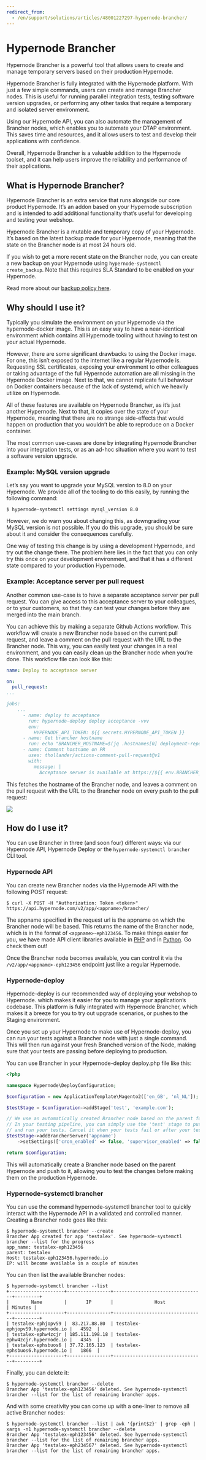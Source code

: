 ```yaml
---
redirect_from:
  - /en/support/solutions/articles/48001227297-hypernode-brancher/
---
```


<!-- source: https://support.hypernode.com/en/support/solutions/articles/48001227297-hypernode-brancher/ -->

# Hypernode Brancher

Hypernode Brancher is a powerful tool that allows users to create and manage temporary servers based on their production Hypernode.

Hypernode Brancher is fully integrated with the Hypernode platform. With just a few simple commands, users can create and manage Brancher nodes. This is useful for running parallel integration tests, testing software version upgrades, or performing any other tasks that require a temporary and isolated server environment.

Using our Hypernode API, you can also automate the management of Brancher nodes, which enables you to automate your DTAP environment. This saves time and resources, and it allows users to test and develop their applications with confidence.

Overall, Hypernode Brancher is a valuable addition to the Hypernode toolset, and it can help users improve the reliability and performance of their applications.

## What is Hypernode Brancher?

Hypernode Brancher is an extra service that runs alongside our core product Hypernode. It’s an addon based on your Hypernode subscription and is intended to add additional functionality that’s useful for developing and testing your webshop.

Hypernode Brancher is a mutable and temporary copy of your Hypernode. It’s based on the latest backup made for your Hypernode, meaning that the state on the Brancher node is at most 24 hours old.

If you wish to get a more recent state on the Brancher node, you can create a new backup on your Hypernode using `hypernode-systemctl create_backup`. Note that this requires SLA Standard to be enabled on your Hypernode.

Read more about our [backup policy here](https://support.hypernode.com/en/hypernode/backups/hypernode-backup-policy).

## Why should I use it?

Typically you simulate the environment on your Hypernode via the hypernode-docker image. This is an easy way to have a near-identical environment which contains all Hypernode tooling without having to test on your actual Hypernode.

However, there are some significant drawbacks to using the Docker image. For one, this isn’t exposed to the internet like a regular Hypernode is. Requesting SSL certificates, exposing your environment to other colleagues or taking advantage of the full Hypernode automation are all missing in the Hypernode Docker image. Next to that, we cannot replicate full behaviour on Docker containers because of the lack of systemd, which we heavily utilize on Hypernode.

All of these features are available on Hypernode Brancher, as it’s just another Hypernode. Next to that, it copies over the state of your Hypernode, meaning that there are no strange side-effects that would happen on production that you wouldn’t be able to reproduce on a Docker container.

The most common use-cases are done by integrating Hypernode Brancher into your integration tests, or as an ad-hoc situation where you want to test a software version upgrade.

### Example: MySQL version upgrade

Let’s say you want to upgrade your MySQL version to 8.0 on your Hypernode. We provide all of the tooling to do this easily, by running the following command:

```console
$ hypernode-systemctl settings mysql_version 8.0
```

However, we do warn you about changing this, as downgrading your MySQL version is not possible. If you do this upgrade, you should be sure about it and consider the consequences carefully.

One way of testing this change is by using a development Hypernode, and try out the change there. The problem here lies in the fact that you can only try this once on your development environment, and that it has a different state compared to your production Hypernode.

### Example: Acceptance server per pull request

Another common use-case is to have a separate acceptance server per pull request. You can give access to this acceptance server to your colleagues, or to your customers, so that they can test your changes before they are merged into the main branch.

You can achieve this by making a separate Github Actions workflow. This workflow will create a new Brancher node based on the current pull request, and leave a comment on the pull request with the URL to the Brancher node. This way, you can easily test your changes in a real environment, and you can easily clean up the Brancher node when you’re done. This workflow file can look like this:

```yaml
name: Deploy to acceptance server

on:
  pull_request:
...

jobs:
    ...
      - name: deploy to acceptance
        run: hypernode-deploy deploy acceptance -vvv
        env:
          HYPERNODE_API_TOKEN: ${{ secrets.HYPERNODE_API_TOKEN }}
      - name: Get brancher hostname
        run: echo "BRANCHER_HOSTNAME=$(jq .hostnames[0] deployment-report.json -r)" >> $GITHUB_ENV
      - name: Comment hostname on PR
        uses: thollander/actions-comment-pull-request@v1
        with:
          message: |
            Acceptance server is available at https://${{ env.BRANCHER_HOSTNAME }}
```

This fetches the hostname of the Brancher node, and leaves a comment on the pull request with the URL to the Brancher node on every push to the pull request:

![](_res/UxUAfHUX6Vko63WFZAuFzs4qZ9ITqdunWA.png)

## How do I use it?

You can use Brancher in three (and soon four) different ways: via our Hypernode API, Hypernode Deploy or the `hypernode-systemctl brancher` CLI tool.

### Hypernode API

You can create new Brancher nodes via the Hypernode API with the following POST request:

```console
$ curl -X POST -H "Authorization: Token <token>" https://api.hypernode.com/v2/app/<appname>/brancher/
```

The appname specified in the request url is the appname on which the Brancher node will be based. This returns the name of the Brancher node, which is in the format of `<appname>-eph123456`. To make things easier for you, we have made API client libraries available in [PHP](https://github.com/ByteInternet/hypernode-api-php) and in [Python](https://github.com/ByteInternet/hypernode-api-python). Go check them out!

Once the Brancher node becomes available, you can control it via the `/v2/app/<appname>-eph123456` endpoint just like a regular Hypernode.

### Hypernode-deploy

Hypernode-deploy is our recommended way of deploying your webshop to Hypernode. which makes it easier for you to manage your application’s codebase. This platform is fully integrated with Hypernode Brancher, which makes it a breeze for you to try out upgrade scenarios, or pushes to the Staging environment.

Once you set up your Hypernode to make use of Hypernode-deploy, you can run your tests against a Brancher node with just a single command. This will then run against your fresh Branched version of the Node, making sure that your tests are passing before deploying to production.

You can use Brancher in your Hypernode-deploy deploy.php file like this:

```php
<?php

namespace Hypernode\DeployConfiguration;

$configuration = new ApplicationTemplate\Magento2(['en_GB', 'nl_NL']);

$testStage = $configuration->addStage('test', 'example.com');

// We use an automatically created Brancher node based on the parent for the 'test' stage.
// In your testing pipeline, you can simply use the 'test' stage to push changes to the Brancher server,
// and run your tests. Cancel it when your tests fail or after your tests pass to incur minimal costs.
$testStage->addBrancherServer('appname')
    ->setSettings(['cron_enabled' => false, 'supervisor_enabled' => false]);

return $configuration;
```

This will automatically create a Brancher node based on the parent Hypernode and push to it, allowing you to test the changes before making them on the production Hypernode.

### Hypernode-systemctl brancher

You can use the command hypernode-systemctl brancher tool to quickly interact with the Hypernode API in a validated and controlled manner. Creating a Brancher node goes like this:

```console
$ hypernode-systemctl brancher --create
Brancher App created for app 'testalex'. See hypernode-systemctl brancher --list for the progress
app_name: testalex-eph123456
parent: testalex
Host: testalex-eph123456.hypernode.io
IP: will become available in a couple of minutes
```

You can then list the available Brancher nodes:

```console
$ hypernode-systemctl brancher --list
+--------------------+----------------+---------------------------------+---------+
|        Name        |       IP       |               Host              | Minutes |
+--------------------+----------------+---------------------------------+---------+
| testalex-ephjopv59 |  83.217.88.80  | testalex-ephjopv59.hypernode.io |   4592  |
| testalex-ephw4zcjr | 185.111.198.18 | testalex-ephw4zcjr.hypernode.io |   4345  |
| testalex-ephsbuos6 | 37.72.165.123  | testalex-ephsbuos6.hypernode.io |   1866  |
+--------------------+----------------+---------------------------------+---------+
```

Finally, you can delete it:

```console
$ hypernode-systemctl brancher --delete
Brancher App 'testalex-eph123456' deleted. See hypernode-systemctl brancher --list for the list of remaining brancher apps.
```

And with some creativity you can come up with a one-liner to remove all active Brancher nodes:

```console
$ hypernode-systemctl brancher --list | awk '{print$2}' | grep -eph | xargs -n1 hypernode-systemctl brancher --delete
Brancher App 'testalex-eph123456' deleted. See hypernode-systemctl brancher --list for the list of remaining brancher apps.
Brancher App 'testalex-eph234567' deleted. See hypernode-systemctl brancher --list for the list of remaining brancher apps.
```
